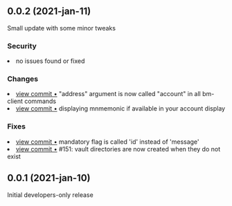 ## 0.0.2 (2021-jan-11)

Small update with some minor tweaks

### Security
<li> no issues found or fixed

### Changes
<li> <a href="http://github.com/bitmaelum/bitmaelum-suite/commit/5ec838bca10fc0a898f76702230c29fb732719a4">view commit &bull;</a> "address" argument is now called "account" in all bm-client commands</li>
<li> <a href="http://github.com/bitmaelum/bitmaelum-suite/commit/945b7cfb997ac818b409d6b420e1634be0ddc0be">view commit &bull;</a> displaying mnmemonic if available in your account display</li>

### Fixes
<li> <a href="http://github.com/bitmaelum/bitmaelum-suite/commit/d7fd2281a96d4291d8b37c4e37bbeae9790df247">view commit &bull;</a> mandatory flag is called 'id' instead of 'message'</li>
<li> <a href="http://github.com/bitmaelum/bitmaelum-suite/commit/88ecab97d09aa5b912e12ea48693d1c1ccf7625d">view commit &bull;</a> #151: vault directories are now created when they do not exist</li> 



## 0.0.1 (2021-jan-10)

Initial developers-only release
